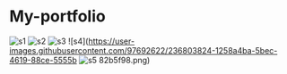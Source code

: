 # My-portfolio
![s1](https://user-images.githubusercontent.com/97692622/236803782-b88b1f5f-c7c1-4ab2-a5af-33a314acbd41.png)
![s2](https://user-images.githubusercontent.com/97692622/236803800-8ea5021c-1a21-4e55-8744-bd70267a244a.png)
![s3](https://user-images.githubusercontent.com/97692622/236803812-8b1f45fa-e507-414d-bebe-b5bc2398f08d.png)
![s4](https://user-images.githubusercontent.com/97692622/236803824-1258a4ba-5bec-4619-88ce-5555b
![s5](https://user-images.githubusercontent.com/97692622/236803842-6c8c1342-68b5-498e-863d-0503368b78c1.png)
82b5f98.png)

